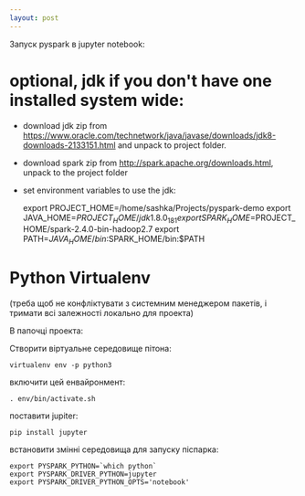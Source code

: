 ```yaml
---
layout: post
---
```


Запуск pyspark в jupyter notebook:

# optional, jdk if you don't have one installed system wide:

* download jdk zip from https://www.oracle.com/technetwork/java/javase/downloads/jdk8-downloads-2133151.html and unpack to project folder.

* download spark zip from http://spark.apache.org/downloads.html, unpack to the project folder

* set environment variables to use the jdk:

    export PROJECT_HOME=/home/sashka/Projects/pyspark-demo
    export JAVA_HOME=$PROJECT_HOME/jdk1.8.0_181
    export SPARK_HOME=$PROJECT_HOME/spark-2.4.0-bin-hadoop2.7
    export PATH=$JAVA_HOME/bin:$SPARK_HOME/bin:$PATH


# Python Virtualenv

(треба щоб не конфліктувати з системним менеджером пакетів, і тримати всі залежності локально для проекта)

В папочці проекта:

Створити віртуальне середовище пітона:

    virtualenv env -p python3

включити цей енвайронмент:

    . env/bin/activate.sh

поставити jupiter:

    pip install jupyter


встановити змінні середовища для запуску піспарка:

    export PYSPARK_PYTHON=`which python`
    export PYSPARK_DRIVER_PYTHON=jupyter
    export PYSPARK_DRIVER_PYTHON_OPTS='notebook'










